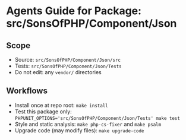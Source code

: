 # Agents Guide for Package: src/SonsOfPHP/Component/Json

## Scope

- Source: `src/SonsOfPHP/Component/Json/src`
- Tests: `src/SonsOfPHP/Component/Json/Tests`
- Do not edit: any `vendor/` directories

## Workflows

- Install once at repo root: `make install`
- Test this package only: `PHPUNIT_OPTIONS='src/SonsOfPHP/Component/Json/Tests' make test`
- Style and static analysis: `make php-cs-fixer` and `make psalm`
- Upgrade code (may modify files): `make upgrade-code`

